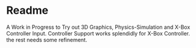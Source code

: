 # Readme
A Work in Progress to Try out 3D Graphics, Physics-Simulation and X-Box Controller Input.
Controller Support works splendidly for X-Box Controller.
the rest needs some refinement.

